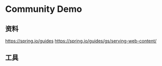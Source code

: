 # Community Demo

## 资料
https://spring.io/guides
https://spring.io/guides/gs/serving-web-content/

## 工具
